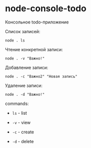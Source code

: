 # node-console-todo

Консольное todo-приложение

Список записей:

`node . ls`

Чтение конкретной записи: 

`node . -v "Важно!"`

Добавление записи:

`node . -c "Важно2" "Новая запись"`

Удаление записи:

`node . -d "Важно!"`


commands:

* `ls` - list

* `-v` - view

* `-c` - create

* `-d` - delete